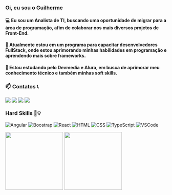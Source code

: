 
<h3>Oi, eu sou o Guilherme</h3>
<h4>💻 Eu sou um Analista de TI, buscando uma oportunidade de migrar para a área de programação, afim de colaborar nos mais diversos projetos de Front-End.</h4>
<h4>🔭 Atualmente estou em um programa para capacitar desenvolvedores FullStack, onde estou aprimorando minhas habilidades em programação e aprendendo mais sobre frameworks. </h4>
<h4>🌱 Estou estudando pelo Devmedia e Alura, em busca de aprimorar meu conhecimento técnico e também minhas soft skills. </h4>

<h3>📫 Contatos 📞</h3>

<a href="https://github.com/luizguilhermeh">

<a href="https://www.linkedin.com/in/luizguilhermecosta/" rel="nofollow">
<img align="center" src="https://img.shields.io/badge/LinkedIn-0077B5?style=for-the-badge&logo=linkedin&logoColor=white"/></a>

<a href="mailto:luizguilhermehgo@gmail.com">
<img align="center" src="https://img.shields.io/badge/Gmail-D14836?style=for-the-badge&logo=gmail&logoColor=white"/></a> 

<a href="https://pt.stackoverflow.com/users/199423/luizguilhermeh">
<img align="center" src="https://img.shields.io/badge/Stack_Overflow-FE7A16?style=for-the-badge&logo=stack-overflow&logoColor=white"/></a> 

<a href="https://telegram.me/luizguilhermeh">
<img align="center" src="https://img.shields.io/badge/Telegram-2CA5E0?style=for-the-badge&logo=telegram&logoColor=white"/></a>


<h3>Hard Skills 🧠​💡​</h3>

<p>
<img align="center" src="https://img.shields.io/badge/Angular-DD0031?style=for-the-badge&logo=angular&logoColor=white " alt="Angular"/>
<img align="center" src="https://img.shields.io/badge/Bootstrap-563D7C?style=for-the-badge&logo=bootstrap&logoColor=white" alt="Boostrap" />
<img align="center" src="https://img.shields.io/badge/React-20232A?style=for-the-badge&logo=react&logoColor=61DAFB " alt="React" />
<img align="center" src="https://img.shields.io/badge/HTML5-E34F26?style=for-the-badge&logo=html5&logoColor=white " alt="HTML"/>
<img align="center" src="https://img.shields.io/badge/CSS3-1572B6?style=for-the-badge&logo=css3&logoColor=white " alt="CSS" />
<img align="center" src="https://img.shields.io/badge/TypeScript-007ACC?style=for-the-badge&logo=typescript&logoColor=white " alt="TypeScript" />
<img align="center" src="https://img.shields.io/badge/Visual_Studio_Code-0078D4?style=for-the-badge&logo=visual%20studio%20code&logoColor=white " alt="VSCode" />
</p>

<a href="https://github.com/luizguilhermeh">
<img height="180em" src="https://github-readme-stats.vercel.app/api/top-langs/?username=luizguilhermeh&layout=compact&langs_count=7"style="max-width: 100%;"></a>

<a href="https://github.com/luizguilhermeh">
<img height="180em" src= "https://github-readme-stats.vercel.app/api?username=luizguilhermeh&show_icons=true&theme=radical"style="max-width: 100%;"></a>
